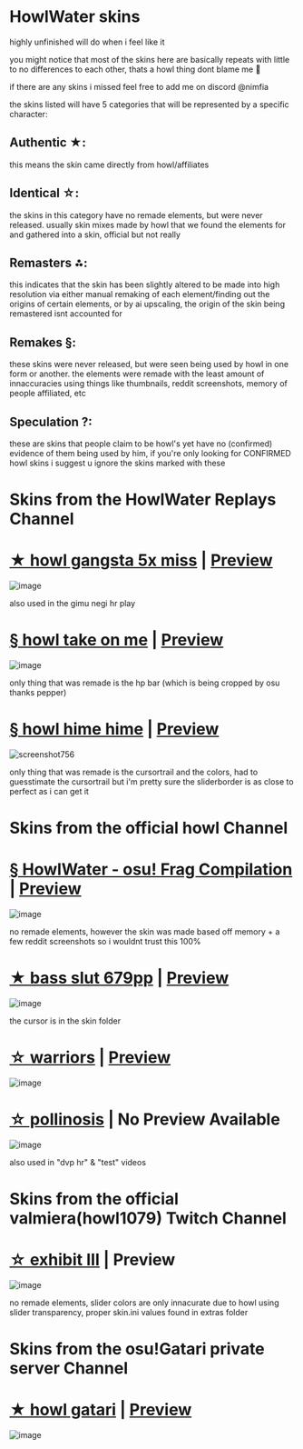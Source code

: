 # HowlWater skins
highly unfinished will do when i feel like it

you might notice that most of the skins here are basically repeats with little to no differences to each other, thats a howl thing dont blame me 🤷

if there are any skins i missed feel free to add me on discord @nimfia

the skins listed will have 5 categories that will be represented by a specific character: 
## Authentic ★: 
this means the skin came directly from howl/affiliates

## Identical ☆:
the skins in this category have no remade elements, but were never released. usually skin mixes made by howl that we found the elements for and gathered into a skin, official but not really

## Remasters ⁂: 
this indicates that the skin has been slightly altered to be made into high resolution via either manual remaking of each element/finding out the origins of certain elements, or by ai upscaling, the origin of the skin being remastered isnt accounted for

## Remakes §:
these skins were never released, but were seen being used by howl in one form or another. the elements were remade with the least amount of innaccuracies using things like thumbnails, reddit screenshots, memory of people affiliated, etc

## Speculation ?:
these are skins that people claim to be howl's yet have no (confirmed) evidence of them being used by him, if you're only looking for CONFIRMED howl skins i suggest u ignore the skins marked with these

# Skins from the HowlWater Replays Channel

# [★ howl gangsta 5x miss](https://cdn.discordapp.com/attachments/1176264621926125580/1176264858220634192/howl.osk) | [Preview](https://www.youtube.com/watch?v=GHpWsJ-XMaA)
![image](https://b.catgirlsare.sexy/UNJ22W-WNkrz.png)

also used in the gimu negi hr play

# [§ howl take on me](https://cdn.discordapp.com/attachments/1176264621926125580/1176267802080981063/howl.osk) | [Preview](https://www.youtube.com/watch?v=TIxqM2xwAXM)
![image](https://b.catgirlsare.sexy/Savg9yxRmPFh.png)

only thing that was remade is the hp bar (which is being cropped by osu thanks pepper)

# [§ howl hime hime](https://cdn.discordapp.com/attachments/1176264621926125580/1176268160173883393/howl.osk) | [Preview](https://www.youtube.com/watch?v=Hp6ZPuTWC1k)
![screenshot756](https://b.catgirlsare.sexy/vDmHdlrdyU_f.png)

only thing that was remade is the cursortrail and the colors, had to guesstimate the cursortrail but i'm pretty sure the sliderborder is as close to perfect as i can get it

# Skins from the official howl Channel

# [§ HowlWater - osu! Frag Compilation](https://b.catgirlsare.sexy/8AwNjIc-w2qt.osk) | [Preview](https://youtu.be/b0fY08PSPmQ)
![image](https://b.catgirlsare.sexy/aF1bdUXVFuLh.png)

no remade elements, however the skin was made based off memory + a few reddit screenshots so i wouldnt trust this 100%

# [★ bass slut 679pp](https://cdn.discordapp.com/attachments/973579452330147860/1053380767004229713/kamui.osk) | [Preview](https://www.youtube.com/watch?v=aUrTP416Cw4)
![image](https://github.com/nymphiaosu/howlwater-skins/assets/117044049/f2f368b3-1400-4901-a69f-259726fc55e5)

the cursor is in the skin folder

# [☆ warriors](https://b.catgirlsare.sexy/ageLHHQhcpvx.osk) | [Preview](https://youtu.be/Yjo94HBk04s)
![image](https://b.catgirlsare.sexy/aI9xrxjC2LCP.png)

# [☆ pollinosis](https://b.catgirlsare.sexy/Wr4IJeR9qLp4.osk) | No Preview Available
![image](https://media.discordapp.net/attachments/1086484327413596181/1176653470623867070/image.png)

also used in "dvp hr" & "test" videos

# Skins from the official valmiera(howl1079) Twitch Channel

# [☆ exhibit III](https://b.catgirlsare.sexy/-iScYPIkAcxE.osk) | Preview
![image](https://b.catgirlsare.sexy/UxiikqpPPhpq.png)

no remade elements, slider colors are only innacurate due to howl using slider transparency, proper skin.ini values found in extras folder

# Skins from the osu!Gatari private server Channel

# [★ howl gatari](https://b.catgirlsare.sexy/SzzaYVAXY0yj.osk) | [Preview](https://youtu.be/W_Lew0vAPbk)
![image](https://b.catgirlsare.sexy/EcMyAfbjwLwc.png)

